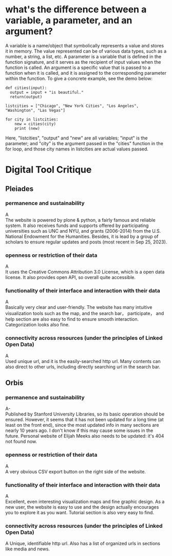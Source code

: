 # what's the difference between a variable, a parameter, and an argument?
A variable is a name/object that symbolically represents a value and stores it in memory. The value represented can be of various data types, such as a number, a string, a list, etc.
A parameter is a variable that is defined in the function signature, and it serves as the recipient of input values when the function is called. 
An argument is a specific value that is passed to a function when it is called, and it is assigned to the corresponding parameter within the function.
To give a concrete example, see the demo below: 
```
def cities(input):
  output = input + "is beautiful."
  return(output)

listcities = ["Chicago", "New York Cities", "Los Angeles", "Washington", "Las Vegas"]

for city in listcities:
    new = cities(city)
    print (new)
```
Here, "listcities", "output" and "new" are all variables; "input" is the parameter; and "city" is the argument passed in the "cities" function in the for loop, and those city names in listcities are actual values passed.

# Digital Tool Critique
## Pleiades
### permanence and sustainability
A  
The website is powered by plone & python, a fairly famous and reliable system. It also receives funds and supports offered by participating universities such as UNC and NYU, and grants (2006-2014) from the U.S. National Endowment for the Humanities. Besides, it is lead by a group of scholars to ensure regular updates and posts (most recent in Sep 25, 2023).  
### openness or restriction of their data
A  
It uses the Creative Commons Attribution 3.0 License, which is a open data license. It also provides open API, so overall quite accessible. 
### functionality of their interface and interaction with their data
A  
Basically very clear and user-friendly. The website has many intuitive visualization tools such as the map, and the search bar， participate， and help section are also easy to find to ensure smooth interaction. Categorization looks also fine. 
### connectivity across resources (under the principles of Linked Open Data)
A  
Used unique url, and it is the easily-searched http url. Many contents can also direct to other urls, including directly searching url in the search bar. 

## Orbis
### permanence and sustainability
A-  
Published by Stanford University Libraries, so its basic operation should be ensured. However, it seems that it has not been updated for a long time (at least on the front end), since the most updated info in many sections are nearly 10 years ago. I don't know if this may cause some issues in the future. Personal website of Elijah Meeks also needs to be updated: it's 404 not found now. 
### openness or restriction of their data
A  
A very obvious CSV export button on the right side of the website. 
### functionality of their interface and interaction with their data
A  
Excellent, even interesting visualization maps and fine graphic design. As a new user, the website is easy to use and the design actually encourages you to explore it as you want. Tutorial section is also very easy to find. 
### connectivity across resources (under the principles of Linked Open Data)
A
Unique, identifiable http url. Also has a list of organized urls in sections like media and news. 

